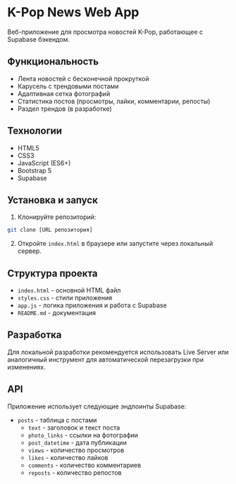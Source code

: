 # K-Pop News Web App

Веб-приложение для просмотра новостей K-Pop, работающее с Supabase бэкендом.

## Функциональность

- Лента новостей с бесконечной прокруткой
- Карусель с трендовыми постами
- Адаптивная сетка фотографий
- Статистика постов (просмотры, лайки, комментарии, репосты)
- Раздел трендов (в разработке)

## Технологии

- HTML5
- CSS3
- JavaScript (ES6+)
- Bootstrap 5
- Supabase

## Установка и запуск

1. Клонируйте репозиторий:
```bash
git clone [URL репозитория]
```

2. Откройте `index.html` в браузере или запустите через локальный сервер.

## Структура проекта

- `index.html` - основной HTML файл
- `styles.css` - стили приложения
- `app.js` - логика приложения и работа с Supabase
- `README.md` - документация

## Разработка

Для локальной разработки рекомендуется использовать Live Server или аналогичный инструмент для автоматической перезагрузки при изменениях.

## API

Приложение использует следующие эндпоинты Supabase:

- `posts` - таблица с постами
  - `text` - заголовок и текст поста
  - `photo_links` - ссылки на фотографии
  - `post_datetime` - дата публикации
  - `views` - количество просмотров
  - `likes` - количество лайков
  - `comments` - количество комментариев
  - `reposts` - количество репостов 
